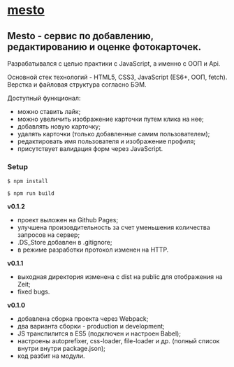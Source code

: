 # [mesto](https://350str.github.io/mesto-new/) 


## Mesto - сервис по добавлению, редактированию и оценке фотокарточек. 

Разрабатывался с целью практики с JavaScript, а именно с ООП и Api.

Основной стек технологий - HTML5, CSS3, JavaScript (ES6+, ООП, fetch). Верстка и файловая структура согласно БЭМ.

Доступный функционал: 
  * можно ставить лайк;
  * можно увеличить изображение карточки путем клика на нее; 
  * добавлять новую карточку; 
  * удалять карточки (только добавленные самим пользователем); 
  * редактировать имя пользователя и изображение профиля; 
  * присутствует валидация форм через JavaScript.

### Setup

`$ npm install`

`$ npm run build`

**v0.1.2**
  * проект выложен на Github Pages;
  * улучшена произовдительность за счет уменьшения количества запросов на сервер;
  * .DS_Store добавлен в .gitignore;
  * в режиме разработки протокол изменен на HTTP.

**v0.1.1**
  * выходная директория изменена с dist на public для отображения на Zeit;
  * fixed bugs.

**v0.1.0**
  * добавлена сборка проекта через Webpack;
  * два варианта сборки - production и development;
  * JS транспилится в ES5 (подключен и настроен Babel);
  * настроены autoprefixer, css-loader, file-loader и др. (полный список внутри внутри package.json);
  * код разбит на модули.
